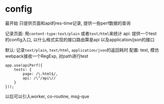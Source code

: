 # config

最开始 只提供页面和api的res-time记录, 提供一些perf数据的查询

记录页面: 用`content-type:text/plain` 或者`text/html`来统计
api: 提供一个test的config入口, 以什么格式实现的接口路由算是api
以及application/json的接口

默认: 记录`text/plain`, `text/html`, `application/json`的返回耗时
配置: test, 模仿webpack接收一个RegExp, 对path进行test
    
    app.use(apiPerf({
        tests: {
            page: /\.html$/,
            api: /\^/api\//
        } 
    }));



以后可以引入worker, co-routine, msg-que